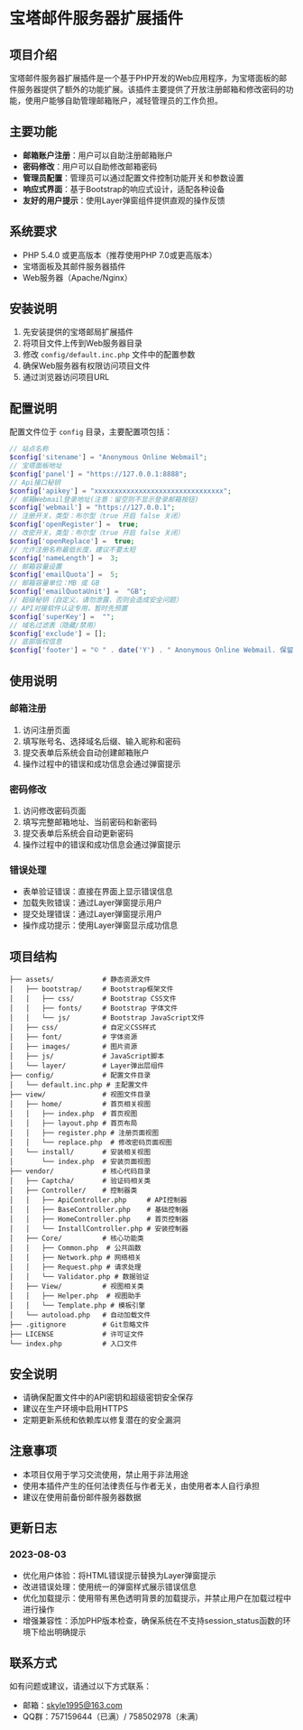 # 宝塔邮件服务器扩展插件

## 项目介绍

宝塔邮件服务器扩展插件是一个基于PHP开发的Web应用程序，为宝塔面板的邮件服务器提供了额外的功能扩展。该插件主要提供了开放注册邮箱和修改密码的功能，使用户能够自助管理邮箱账户，减轻管理员的工作负担。

## 主要功能

- **邮箱账户注册**：用户可以自助注册邮箱账户
- **密码修改**：用户可以自助修改邮箱密码
- **管理员配置**：管理员可以通过配置文件控制功能开关和参数设置
- **响应式界面**：基于Bootstrap的响应式设计，适配各种设备
- **友好的用户提示**：使用Layer弹窗组件提供直观的操作反馈

## 系统要求

- PHP 5.4.0 或更高版本（推荐使用PHP 7.0或更高版本）
- 宝塔面板及其邮件服务器插件
- Web服务器（Apache/Nginx）

## 安装说明

1. 先安装提供的宝塔邮局扩展插件
2. 将项目文件上传到Web服务器目录
3. 修改 `config/default.inc.php` 文件中的配置参数
4. 确保Web服务器有权限访问项目文件
5. 通过浏览器访问项目URL

## 配置说明

配置文件位于 `config` 目录，主要配置项包括：

```php
// 站点名称
$config['sitename'] = "Anonymous Online Webmail";
// 宝塔面板地址
$config['panel'] = "https://127.0.0.1:8888";
// Api接口秘钥
$config['apikey'] = "xxxxxxxxxxxxxxxxxxxxxxxxxxxxxxxx";
// 邮箱Webmail登录地址(注意：留空则不显示登录邮箱按钮)
$config['webmail'] = "https://127.0.0.1";
// 注册开关，类型：布尔型（true 开启 false 关闭）
$config['openRegister'] =  true;
// 改密开关，类型：布尔型（true 开启 false 关闭）
$config['openReplace'] =  true;
// 允许注册名称最低长度，建议不要太短
$config['nameLength'] =  3;
// 邮箱容量设置
$config['emailQuota'] =  5;
// 邮箱容量单位：MB 或 GB
$config['emailQuotaUnit'] =  "GB";
// 超级秘钥（自定义，请勿泄露，否则会造成安全问题）
// API对接软件认证专用，暂时先预置
$config['superKey'] =  "";
// 域名过滤表（隐藏/禁用）
$config['exclude'] = [];
// 底部版权信息
$config['footer'] = "© " . date('Y') . " Anonymous Online Webmail. 保留所有权利。";
```

## 使用说明

### 邮箱注册

1. 访问注册页面
2. 填写账号名、选择域名后缀、输入昵称和密码
3. 提交表单后系统会自动创建邮箱账户
4. 操作过程中的错误和成功信息会通过弹窗提示

### 密码修改

1. 访问修改密码页面
2. 填写完整邮箱地址、当前密码和新密码
3. 提交表单后系统会自动更新密码
4. 操作过程中的错误和成功信息会通过弹窗提示

### 错误处理

- 表单验证错误：直接在界面上显示错误信息
- 加载失败错误：通过Layer弹窗提示用户
- 提交处理错误：通过Layer弹窗提示用户
- 操作成功提示：使用Layer弹窗显示成功信息

## 项目结构

```
├── assets/            # 静态资源文件
│   ├── bootstrap/     # Bootstrap框架文件
│   │   ├── css/       # Bootstrap CSS文件
│   │   ├── fonts/     # Bootstrap 字体文件
│   │   └── js/        # Bootstrap JavaScript文件
│   ├── css/           # 自定义CSS样式
│   ├── font/          # 字体资源
│   ├── images/        # 图片资源
│   ├── js/            # JavaScript脚本
│   └── layer/         # Layer弹出层组件
├── config/            # 配置文件目录
│   └── default.inc.php # 主配置文件
├── view/              # 视图文件目录
│   ├── home/          # 首页相关视图
│   │   ├── index.php  # 首页视图
│   │   ├── layout.php # 首页布局
│   │   ├── register.php # 注册页面视图
│   │   └── replace.php  # 修改密码页面视图
│   └── install/       # 安装相关视图
│       └── index.php  # 安装页面视图
├── vendor/            # 核心代码目录
│   ├── Captcha/       # 验证码相关类
│   ├── Controller/    # 控制器类
│   │   ├── ApiController.php     # API控制器
│   │   ├── BaseController.php    # 基础控制器
│   │   ├── HomeController.php    # 首页控制器
│   │   └── InstallController.php # 安装控制器
│   ├── Core/          # 核心功能类
│   │   ├── Common.php  # 公共函数
│   │   ├── Network.php # 网络相关
│   │   ├── Request.php # 请求处理
│   │   └── Validator.php # 数据验证
│   ├── View/          # 视图相关类
│   │   ├── Helper.php  # 视图助手
│   │   └── Template.php # 模板引擎
│   └── autoload.php   # 自动加载文件
├── .gitignore         # Git忽略文件
├── LICENSE            # 许可证文件
└── index.php          # 入口文件
```

## 安全说明

- 请确保配置文件中的API密钥和超级密钥安全保存
- 建议在生产环境中启用HTTPS
- 定期更新系统和依赖库以修复潜在的安全漏洞

## 注意事项

- 本项目仅用于学习交流使用，禁止用于非法用途
- 使用本插件产生的任何法律责任与作者无关，由使用者本人自行承担
- 建议在使用前备份邮件服务器数据

## 更新日志

### 2023-08-03
- 优化用户体验：将HTML错误提示替换为Layer弹窗提示
- 改进错误处理：使用统一的弹窗样式展示错误信息
- 优化加载提示：使用带有黑色透明背景的加载提示，并禁止用户在加载过程中进行操作
- 增强兼容性：添加PHP版本检查，确保系统在不支持session_status函数的环境下给出明确提示

## 联系方式

如有问题或建议，请通过以下方式联系：

- 邮箱：skyle1995@163.com
- QQ群：757159644（已满）/ 758502978（未满）